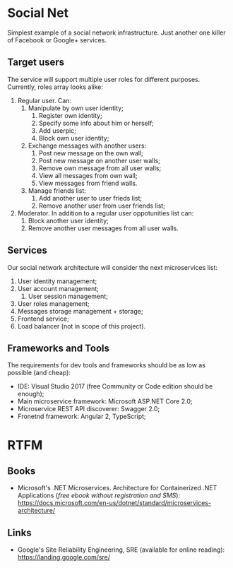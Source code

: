 # Social Net
Simplest example of a social network infrastructure.
Just another one killer of Facebook or Google+ services.
## Target users
The service will support multiple user roles for different purposes. Currently, roles array looks alike:
1. Regular user. Can:
    1. Manipulate by own user identity;
        1. Register own identity;
        1. Specify some info about him or herself;
        1. Add userpic;
        1. Block own user identity;
    1. Exchange messages with another users:
        1. Post new message on the own wall;
        1. Post new message on another user walls;
        1. Remove own message from all user walls;
        1. View all messages from own wall;
        1. View messages from friend walls.
    1. Manage friends list:
        1. Add another user to user frieds list;
        1. Remove another user from user friends list; 
1. Moderator. In addition to a regular user oppotunities list can:
    1. Block another user identity;
    1. Remove another user messages from all user walls.
## Services
Our social network architecture will consider the next microservices list:
1. User identity management;
1. User account management;
    1. User session management;
1. User roles management;
1. Messages storage management + storage;
1. Frontend service;
1. Load balancer (not in scope of this project).
## Frameworks and Tools
The requirements for dev tools and frameworks should be as low as possible (and cheap):
* IDE: Visual Studio 2017 (free Community or Code edition should be enough);
* Main microservice framework: Microsoft ASP.NET Core 2.0;
* Microservice REST API discoverer: Swagger 2.0;
* Fronetnd framework: Angular 2, TypeScript;
# RTFM
## Books
* Microsoft's .NET Microservices. Architecture for Containerized .NET Applications (<i>free ebook without registration and SMS</i>): https://docs.microsoft.com/en-us/dotnet/standard/microservices-architecture/
## Links
* Google's Site Reliability Engineering, SRE (available for online reading): https://landing.google.com/sre/
